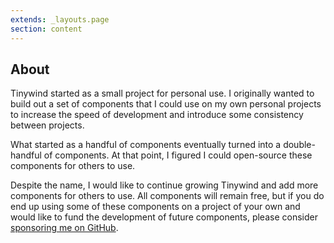 ```yaml
---
extends: _layouts.page
section: content
---
```


## About

Tinywind started as a small project for personal use. I originally wanted to build out a set of components that I could use on my own personal projects to increase the speed of development and introduce some consistency between projects.

What started as a handful of components eventually turned into a double-handful of components. At that point, I figured I could open-source these components for others to use. 

Despite the name, I would like to continue growing Tinywind and add more components for others to use. All components will remain free, but if you do end up using some of these components on a project of your own and would like to fund the development of future components, please consider [sponsoring me on GitHub](https://github.com/sponsors/ryangjchandler/).